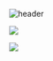 ![header](https://capsule-render.vercel.app/api?type=wave&color=auto&height=300&section=header&text=Hello%20duk&fontSize=90)

<a href="https://www.instagram.com/duk_koong/" target="_blank"><img src="https://img.shields.io/badge/#E4405F?style=flat-square&logo=instagram&logoColor=white"/></a>

<img src="https://img.shields.io/badge/python-3776AB?style=for-the-badge&logo=python&logoColor=white">
